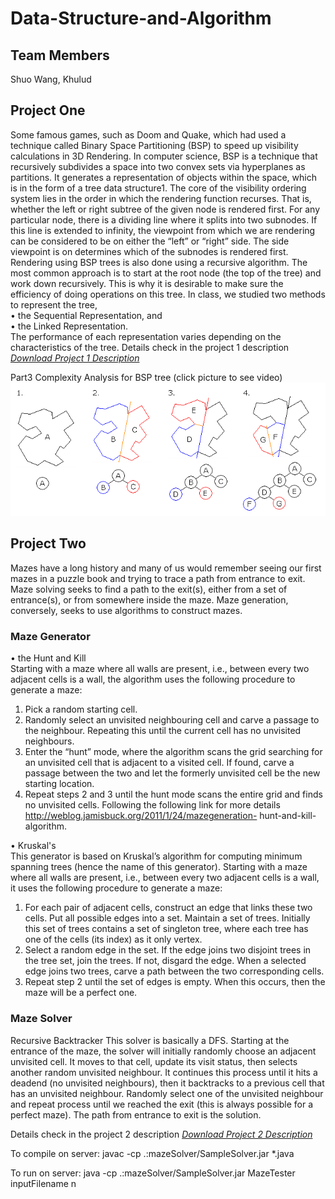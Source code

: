 # Data-Structure-and-Algorithm

## Team Members
Shuo Wang, Khulud

## Project One
Some famous games, such as Doom and Quake, which had used a technique called Binary Space Partitioning (BSP) to speed up visibility calculations in 3D Rendering. In computer science, BSP is a technique that recursively subdivides a space into two
convex sets via hyperplanes as partitions. It generates a representation of objects within
the space, which is in the form of a tree data structure1. The core of the visibility ordering system lies in the order in which the rendering
function recurses. That is, whether the left or right subtree of the given node is rendered
first. For any particular node, there is a dividing line where it splits into two subnodes.
If this line is extended to infinity, the viewpoint from which we are rendering can be
considered to be on either the “left” or “right” side. The side viewpoint is on determines
which of the subnodes is rendered first.  
Rendering using BSP trees is also done using a recursive algorithm. The most common
approach is to start at the root node (the top of the tree) and work down recursively.
This is why it is desirable to make sure the efficiency of doing operations on this tree.
In class, we studied two methods to represent the tree,  
• the Sequential Representation, and  
• the Linked Representation.  
The performance of each representation varies depending on the characteristics of the
tree.
Details check in the project 1 description <a href="/Project1_description.pdf" download="Project1_description.pdf">*Download Project 1 Description*</a>

Part3 Complexity Analysis for BSP tree (click picture to see video)
<a href="https://youtu.be/9AXQ7uDGYlU" title="Link Title"><img src="/Binary_space_partition.png" alt="Oops" /></a>


## Project Two
Mazes have a long history and many of us would remember seeing our first mazes in a
puzzle book and trying to trace a path from entrance to exit. Maze solving seeks to find a
path to the exit(s), either from a set of entrance(s), or from somewhere inside the maze.
Maze generation, conversely, seeks to use algorithms to construct mazes.  
### Maze Generator
• the Hunt and Kill  
Starting with a maze where all walls are present, i.e., between every two adjacent cells
is a wall, the algorithm uses the following procedure to generate a maze:
1. Pick a random starting cell.
2. Randomly select an unvisited neighbouring cell and carve a passage to the neighbour.
Repeating this until the current cell has no unvisited neighbours.
3. Enter the “hunt” mode, where the algorithm scans the grid searching for an unvisited
cell that is adjacent to a visited cell. If found, carve a passage between the two
and let the formerly unvisited cell be the new starting location.
4. Repeat steps 2 and 3 until the hunt mode scans the entire grid and finds no unvisited
cells.
Following the following link for more details http://weblog.jamisbuck.org/2011/1/24/mazegeneration-
hunt-and-kill-algorithm.

• Kruskal's  
This generator is based on Kruskal’s algorithm for computing minimum spanning trees
(hence the name of this generator). Starting with a maze where all walls are present, i.e.,
between every two adjacent cells is a wall, it uses the following procedure to generate a
maze:
1. For each pair of adjacent cells, construct an edge that links these two cells. Put all
possible edges into a set. Maintain a set of trees. Initially this set of trees contains
a set of singleton tree, where each tree has one of the cells (its index) as it only
vertex.
2. Select a random edge in the set. If the edge joins two disjoint trees in the tree set,
join the trees. If not, disgard the edge. When a selected edge joins two trees, carve
a path between the two corresponding cells.
3. Repeat step 2 until the set of edges is empty. When this occurs, then the maze will
be a perfect one.

### Maze Solver
Recursive Backtracker
This solver is basically a DFS. Starting at the entrance of the maze, the solver will
initially randomly choose an adjacent unvisited cell. It moves to that cell, update its
visit status, then selects another random unvisited neighbour. It continues this process
until it hits a deadend (no unvisited neighbours), then it backtracks to a previous cell
that has an unvisited neighbour. Randomly select one of the unvisited neighbour and
repeat process until we reached the exit (this is always possible for a perfect maze). The
path from entrance to exit is the solution.  

Details check in the project 2 description <a href="/Project2_description.pdf" download="Project2_description.pdf">*Download Project 2 Description*</a>

To compile on server:
javac -cp .:mazeSolver/SampleSolver.jar *.java

To run on server:
java -cp .:mazeSolver/SampleSolver.jar MazeTester inputFilename n
